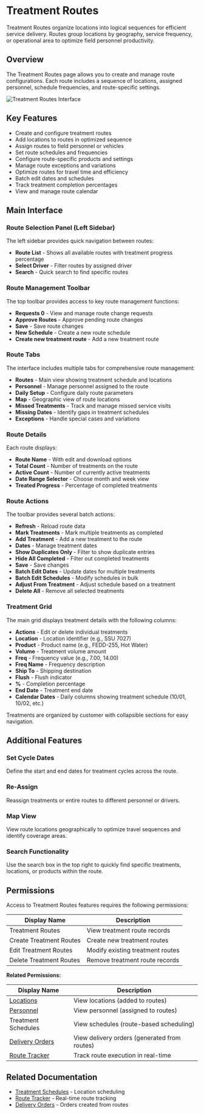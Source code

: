 # Treatment Routes

Treatment Routes organize locations into logical sequences for efficient service delivery. Routes group locations by geography, service frequency, or operational area to optimize field personnel productivity.

## Overview

The Treatment Routes page allows you to create and manage route configurations. Each route includes a sequence of locations, assigned personnel, schedule frequencies, and route-specific settings.

![Treatment Routes Interface](../images/TreatmentRoutes.PNG)

## Key Features

* Create and configure treatment routes
* Add locations to routes in optimized sequence
* Assign routes to field personnel or vehicles
* Set route schedules and frequencies
* Configure route-specific products and settings
* Manage route exceptions and variations
* Optimize routes for travel time and efficiency
* Batch edit dates and schedules
* Track treatment completion percentages
* View and manage route calendar

## Main Interface

### Route Selection Panel (Left Sidebar)

The left sidebar provides quick navigation between routes:

* **Route List** - Shows all available routes with treatment progress percentage
* **Select Driver** - Filter routes by assigned driver
* **Search** - Quick search to find specific routes

### Route Management Toolbar

The top toolbar provides access to key route management functions:

* **Requests 0** - View and manage route change requests
* **Approve Routes** - Approve pending route changes
* **Save** - Save route changes
* **New Schedule** - Create a new route schedule
* **Create new treatment route** - Add a new treatment route

### Route Tabs

The interface includes multiple tabs for comprehensive route management:

* **Routes** - Main view showing treatment schedule and locations
* **Personnel** - Manage personnel assigned to the route
* **Daily Setup** - Configure daily route parameters
* **Map** - Geographic view of route locations
* **Missed Treatments** - Track and manage missed service visits
* **Missing Dates** - Identify gaps in treatment schedules
* **Exceptions** - Handle special cases and variations

### Route Details

Each route displays:

* **Route Name** - With edit and download options
* **Total Count** - Number of treatments on the route
* **Active Count** - Number of currently active treatments
* **Date Range Selector** - Choose month and week view
* **Treated Progress** - Percentage of completed treatments

### Route Actions

The toolbar provides several batch actions:

* **Refresh** - Reload route data
* **Mark Treatments** - Mark multiple treatments as completed
* **Add Treatment** - Add a new treatment to the route
* **Dates** - Manage treatment dates
* **Show Duplicates Only** - Filter to show duplicate entries
* **Hide All Completed** - Filter out completed treatments
* **Save** - Save changes
* **Batch Edit Dates** - Update dates for multiple treatments
* **Batch Edit Schedules** - Modify schedules in bulk
* **Adjust From Treatment** - Adjust schedule based on a treatment
* **Delete All** - Remove all selected treatments

### Treatment Grid

The main grid displays treatment details with the following columns:

* **Actions** - Edit or delete individual treatments
* **Location** - Location identifier (e.g., SSU 7027)
* **Product** - Product name (e.g., FEDD-255, Hot Water)
* **Volume** - Treatment volume amount
* **Freq** - Frequency value (e.g., 7.00, 14.00)
* **Freq Name** - Frequency description
* **Ship To** - Shipping destination
* **Flush** - Flush indicator
* **%** - Completion percentage
* **End Date** - Treatment end date
* **Calendar Dates** - Daily columns showing treatment schedule (10/01, 10/02, etc.)

Treatments are organized by customer with collapsible sections for easy navigation.

## Additional Features

### Set Cycle Dates

Define the start and end dates for treatment cycles across the route.

### Re-Assign

Reassign treatments or entire routes to different personnel or drivers.

### Map View

View route locations geographically to optimize travel sequences and identify coverage areas.

### Search Functionality

Use the search box in the top right to quickly find specific treatments, locations, or products within the route.

## Permissions

Access to Treatment Routes features requires the following permissions:

| Display Name | Description |
|--------------|-------------|
| Treatment Routes | View treatment route records |
| Create Treatment Routes | Create new treatment routes |
| Edit Treatment Routes | Modify existing treatment routes |
| Delete Treatment Routes | Remove treatment route records |

**Related Permissions:**

| Display Name | Description |
|--------------|-------------|
| [Locations](../AreaManagement/Locations.md) | View locations (added to routes) |
| [Personnel](../AreaManagement/Personnel.md) | View personnel (assigned to routes) |
| Treatment Schedules | View schedules (route-based scheduling) |
| [Delivery Orders](DeliveryOrders.md) | View delivery orders (generated from routes) |
| [Route Tracker](RouteTracker.md) | Track route execution in real-time |

## Related Documentation

* [Treatment Schedules](../AreaManagement/Locations.md) - Location scheduling
* [Route Tracker](RouteTracker.md) - Real-time route tracking
* [Delivery Orders](DeliveryOrders.md) - Orders created from routes


